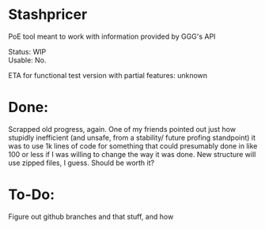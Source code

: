# Stashpricer
PoE tool meant to work with information provided by GGG's API

Status: WIP  
Usable: No.  

ETA for functional test version with partial features: unknown

# Done:
Scrapped old progress, again. One of my friends pointed out just how stupidly inefficient (and unsafe, from a stability/ future profing standpoint) it was to use 1k lines of code for something that could presumably done in like 100 or less if I was willing to change the way it was done. New structure will use zipped files, I guess. Should be worth it?

# To-Do:
  Figure out github branches and that stuff, and how 
